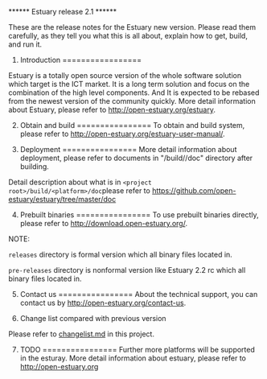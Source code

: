 ******  Estuary release 2.1 ******

These are the release notes for the Estuary new version. Please read them carefully, as they tell you what this is all about, explain how to get, build, and run it.


1. Introduction 
=================

  Estuary is a totally open source version of the whole software solution which target is the ICT market. It is a long term solution and focus on the combination of the high level components. And It is expected to be rebased from the newest version of the community quickly.
  More detail information about Estuary, please refer to http://open-estuary.org/estuary.

2. Obtain and build
================
  To obtain and build system, please refer to http://open-estuary.org/estuary-user-manual/.

3. Deployment
================
  More detail information about deployment, please refer to documents in "<project root>/build/<platform>/doc" directory after building.
  
  Detail description about what is in `<project root>/build/<platform>/doc`please refer to https://github.com/open-estuary/estuary/tree/master/doc

4. Prebuilt binaries
  ================
  To use prebuilt binaries directly, please refer to http://download.open-estuary.org/.

  NOTE:
  
 `releases` directory is formal version which all binary files located in.
  
 `pre-releases` directory is nonformal version like Estuary  2.2 rc<number> which all binary files located in. 

5. Contact us
  ================
  About the technical support, you can contact us by http://open-estuary.org/contact-us.

6. Change list compared with previous version

  Please refer to [changelist.md](https://github.com/open-estuary/estuary/blob/master/README.md) in this project.

7. TODO
================
  Further more platforms will be supported in the esturay.
  More detail information about estuary, please refer to
  http://open-estuary.org
